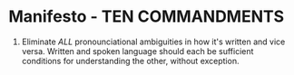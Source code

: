 # Manifesto - TEN COMMANDMENTS

1. Eliminate *ALL* pronounciational ambiguities in how it's written and vice versa. Written and spoken language should each be sufficient conditions for understanding the other, without exception.
